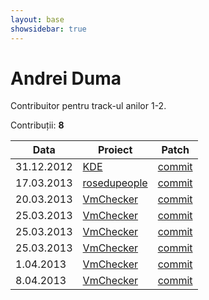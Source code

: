 ```yaml
---
layout: base
showsidebar: true
---
```


# Andrei Duma

Contribuitor pentru track-ul anilor 1-2.

Contribuții: **8**

|Data |Proiect | Patch |
|-----|--------|-------|
|31.12.2012|[KDE][KDE]|[commit](https://git.reviewboard.kde.org/r/107984/)|
|17.03.2013|[rosedupeople][rosedupeople]|[commit](https://github.com/rosedu/rosedu-people/commit/89c4e558bd43621f667f227f7e47d86d6f9f4592)|
|20.03.2013|[VmChecker][vmchecker]|[commit](https://github.com/aismail/vmgui/commit/aa44a43be1dff195deb9d4894c30525e6f64c489)|
|25.03.2013|[VmChecker][vmchecker]|[commit](https://github.com/aismail/vmgui/commit/464a2d679f14cab3adc4df97f6f2f04debba50b8)|
|25.03.2013|[VmChecker][vmchecker]|[commit](https://github.com/aismail/vmgui/commit/41a850eeab999f1b314e742b752518a0e5071be6)|
|25.03.2013|[VmChecker][vmchecker]|[commit](https://github.com/aismail/vmgui/commit/a8ebf23e9ae0729679dc8469dd5dc19589720cf0)|
| 1.04.2013|[VmChecker][vmchecker]|[commit](https://github.com/aismail/vmgui/pull/91)|
| 8.04.2013|[VmChecker][vmchecker]|[commit](https://github.com/aismail/vmgui/pull/102)|

[KDE]: http://www.kde.org/ "KDE"
[digikam]: http://www.digikam.org/ "Digikam"
[rosedupeople]: https://github.com/rosedu/rosedu-people/
[vmchecker]: https://github.com/vmchecker "VmChecker"

